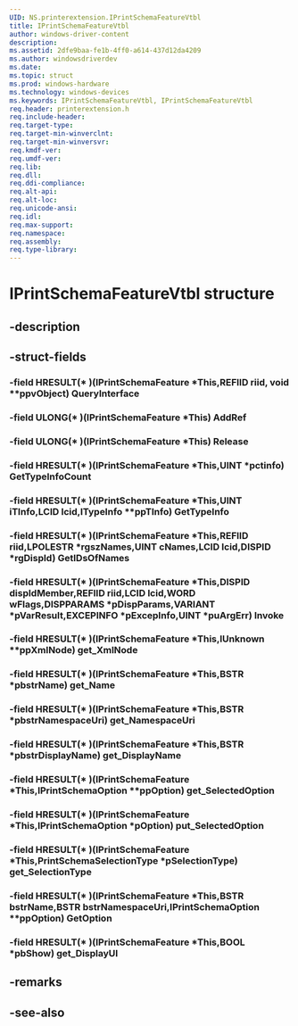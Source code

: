 ```yaml
---
UID: NS.printerextension.IPrintSchemaFeatureVtbl
title: IPrintSchemaFeatureVtbl
author: windows-driver-content
description: 
ms.assetid: 2dfe9baa-fe1b-4ff0-a614-437d12da4209
ms.author: windowsdriverdev
ms.date: 
ms.topic: struct
ms.prod: windows-hardware
ms.technology: windows-devices
ms.keywords: IPrintSchemaFeatureVtbl, IPrintSchemaFeatureVtbl
req.header: printerextension.h
req.include-header:
req.target-type:
req.target-min-winverclnt:
req.target-min-winversvr:
req.kmdf-ver:
req.umdf-ver:
req.lib:
req.dll:
req.ddi-compliance:
req.alt-api:
req.alt-loc:
req.unicode-ansi:
req.idl:
req.max-support:
req.namespace:
req.assembly:
req.type-library:
---
```


# IPrintSchemaFeatureVtbl structure

## -description



## -struct-fields

### -field HRESULT(* )(IPrintSchemaFeature *This,REFIID riid, void **ppvObject) QueryInterface			
 	
### -field ULONG(* )(IPrintSchemaFeature *This) AddRef			
 	
### -field ULONG(* )(IPrintSchemaFeature *This) Release			
 	
### -field HRESULT(* )(IPrintSchemaFeature *This,UINT *pctinfo) GetTypeInfoCount			
 	
### -field HRESULT(* )(IPrintSchemaFeature *This,UINT iTInfo,LCID lcid,ITypeInfo **ppTInfo) GetTypeInfo			
 	
### -field HRESULT(* )(IPrintSchemaFeature *This,REFIID riid,LPOLESTR *rgszNames,UINT cNames,LCID lcid,DISPID *rgDispId) GetIDsOfNames			
 	
### -field HRESULT(* )(IPrintSchemaFeature *This,DISPID dispIdMember,REFIID riid,LCID lcid,WORD wFlags,DISPPARAMS *pDispParams,VARIANT *pVarResult,EXCEPINFO *pExcepInfo,UINT *puArgErr) Invoke			
 	
### -field HRESULT(* )(IPrintSchemaFeature *This,IUnknown **ppXmlNode) get_XmlNode			
 	
### -field HRESULT(* )(IPrintSchemaFeature *This,BSTR *pbstrName) get_Name			
 	
### -field HRESULT(* )(IPrintSchemaFeature *This,BSTR *pbstrNamespaceUri) get_NamespaceUri			
 	
### -field HRESULT(* )(IPrintSchemaFeature *This,BSTR *pbstrDisplayName) get_DisplayName			
 	
### -field HRESULT(* )(IPrintSchemaFeature *This,IPrintSchemaOption **ppOption) get_SelectedOption			
 	
### -field HRESULT(* )(IPrintSchemaFeature *This,IPrintSchemaOption *pOption) put_SelectedOption			
 	
### -field HRESULT(* )(IPrintSchemaFeature *This,PrintSchemaSelectionType *pSelectionType) get_SelectionType			
 	
### -field HRESULT(* )(IPrintSchemaFeature *This,BSTR bstrName,BSTR bstrNamespaceUri,IPrintSchemaOption **ppOption) GetOption			
 	
### -field HRESULT(* )(IPrintSchemaFeature *This,BOOL *pbShow) get_DisplayUI			
 	
## -remarks

## -see-also